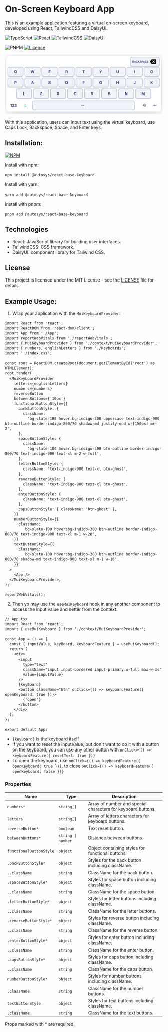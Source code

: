 # On-Screen Keyboard App

This is an example application featuring a virtual on-screen keyboard, developed using React, TailwindCSS and DaisyUI.

![TypeScript](https://img.shields.io/badge/typescript-%23007ACC.svg?style=for-the-badge&logo=typescript&logoColor=white)
![React](https://img.shields.io/badge/react-%2320232a.svg?style=for-the-badge&logo=react&logoColor=%2361DAFB)
![TailwindCSS](https://img.shields.io/badge/tailwindcss-%2338B2AC.svg?style=for-the-badge&logo=tailwind-css&logoColor=white)
![DaisyUI](https://img.shields.io/badge/daisyui-5A0EF8?style=for-the-badge&logo=daisyui&logoColor=white)

![PNPM](https://img.shields.io/badge/pnpm-%234a4a4a.svg?style=for-the-badge&logo=pnpm&logoColor=f69220)
[![Licence](https://img.shields.io/github/license/Ileriayo/markdown-badges?style=for-the-badge)](./LICENSE)

![Screenshot](./screenshots/englishLetters.jpg)

<!-- <hr> -->

With this application, users can input text using the virtual keyboard, use Caps Lock, Backspace, Space, and Enter keys.

## Installation:

[![NPM](https://nodei.co/npm/@autosys/react-mui-keyboard.png?downloads=true&stars=true)](https://www.npmjs.com/package/@autosys/react-mui-keyboard)

Install with npm:

`npm install @autosys/react-base-keyboard`

Install with yarn:

`yarn add @autosys/react-base-keyboard`

Install with pnpm:

`pnpm add @autosys/react-base-keyboard`

## Technologies

- React: JavaScript library for building user interfaces.
- TailwindCSS: CSS framework.
- DaisyUI: component library for Tailwind CSS.

## License

This project is licensed under the MIT License - see the [LICENSE](LICENSE) file for details.

## Example Usage:

1. Wrap your application with the `MuiKeyboardProvider`:

```tsx
import React from 'react';
import ReactDOM from 'react-dom/client';
import App from './App';
import reportWebVitals from './reportWebVitals';
import { MuiKeyboardProvider } from './context/MuiKeyboardProvider';
import { numbers, englishLetters } from './Keyboards';
import './index.css';

const root = ReactDOM.createRoot(document.getElementById('root') as HTMLElement);
root.render(
  <MuiKeyboardProvider
    letters={englishLetters}
    numbers={numbers}
    reverseButton
    betweenButtons={'10px'}
    functionalButtonStyle={{
      backButtonStyle: {
        className:
          'bg-slate-100 hover:bg-indigo-300 uppercase text-indigo-900 btn-outline border-indigo-800/70 shadow-md justify-end w-[150px] mr-2',
      },
      spaceButtonStyle: {
        className:
          'bg-slate-100 hover:bg-indigo-300 btn-outline border-indigo-800/70 text-indigo-900 text-xl m-2 w-full',
      },
      letterButtonStyle: {
        className: 'text-indigo-900 text-xl btn-ghost',
      },
      reverseButtonStyle: {
        className: 'text-indigo-900 text-xl btn-ghost',
      },
      enterButtonStyle: {
        className: 'text-indigo-900 text-xl btn-ghost',
      },
      capsButtonStyle: { className: 'btn-ghost' },
    }}
    numberButtonStyle={{
      className:
        'bg-slate-100 hover:bg-indigo-300 btn-outline border-indigo-800/70 text-indigo-900 text-xl m-1 w-20',
    }}
    textButtonStyle={{
      className:
        'bg-slate-100 hover:bg-indigo-300 btn-outline border-indigo-800/70 shadow-md text-indigo-900 text-xl m-1 w-16',
    }}
  >
    <App />
  </MuiKeyboardProvider>,
);

reportWebVitals();
```

2. Then yo may use the `useMuiKeyboard` hook in any another component to access the input value and setter from the context.

```tsx
// App.tsx
import React from 'react';
import { useMuiKeyboard } from './context/MuiKeyboardProvider';

const App = () => {
  const { inputValue, keyBoard, keyboardFeature } = useMuiKeyboard();
  return (
    <div>
      <input
        type="text"
        className="input input-bordered input-primary w-full max-w-xs"
        value={inputValue}
      />
      {keyBoard}
      <button className="btn" onClick={() => keyboardFeature({ openKeyboard: true })}>
        {'open'}
      </button>
    </div>
  );
};

export default App;
```

- `{keyBoard}` is the keyboard itself
- If you want to reset the inputValue, but don't want to do it with a button on the keyboard, you can use any other button with `onClick={() => keyboardFeature({ resetText: true })}`
- To open the keyboard, use `onClick={() => keyboardFeature({ openKeyboard: true })}`, to close `onClick={() => keyboardFeature({ openKeyboard: false })}`

### Properties

| Name                    | Type               | Description                                                  |
| ----------------------- | ------------------ | ------------------------------------------------------------ |
| `numbers*`              | `string[]`         | Array of number and special characters for keyboard buttons. |
| `letters`               | `string[]`         | Array of letters characters for keyboard buttons.            |
| `reverseButton*`        | `boolean`          | Text reset button.                                           |
| `betweenButtons*`       | `string \| number` | Distance between buttons.                                    |
| `functionalButtonStyle` | `object`           | Object containing styles for functional buttons.             |
| `.backButtonStyle*`     | `object`           | Styles for the back button including className.              |
| `..className`           | `string`           | ClassName for the back button.                               |
| `.spaceButtonStyle*`    | `object`           | Styles for space button including className.                 |
| `..className`           | `string`           | ClassName for the space button.                              |
| `.letterButtonStyle*`   | `object`           | Styles for letter buttons including className.               |
| `..className`           | `string`           | ClassName for the letter buttons.                            |
| `.reverseButtonStyle*`  | `object`           | Styles for reverse button including className.               |
| `..className`           | `string`           | ClassName for the reverse button.                            |
| `.enterButtonStyle*`    | `object`           | Styles for enter button including className.                 |
| `..className`           | `string`           | ClassName for the enter button.                              |
| `.capsButtonStyle*`     | `object`           | Styles for caps button including className.                  |
| `..className`           | `string`           | ClassName for the caps button.                               |
| `numberButtonStyle*`    | `object`           | Styles for number buttons including className.               |
| `.className`            | `string`           | ClassName for the number buttons.                            |
| `textButtonStyle`       | `object`           | Styles for text buttons including className.                 |
| `.className`            | `string`           | ClassName for the text buttons.                              |

Props marked with \* are required.
